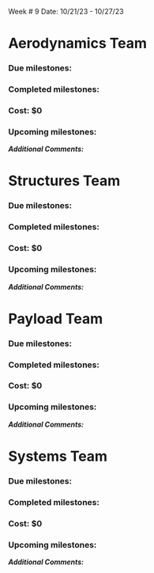 
Week # 9 Date: 10/21/23    -    10/27/23

  

# Aerodynamics Team

### Due milestones:

### Completed milestones:

### Cost: $0

### Upcoming milestones:

***Additional Comments:***

  

# Structures Team

### Due milestones:

### Completed milestones:

### Cost: $0

### Upcoming milestones:

***Additional Comments:***

  

# Payload Team

### Due milestones:

### Completed milestones:

### Cost: $0

### Upcoming milestones:

***Additional Comments:***

  

# Systems Team

### Due milestones:

### Completed milestones:

### Cost: $0

### Upcoming milestones:

***Additional Comments:***
